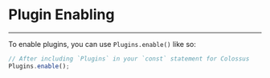 # Plugin Enabling

---
To enable plugins, you can use `Plugins.enable()` like so:<br>
```js
// After including `Plugins` in your `const` statement for Colossus
Plugins.enable();
```